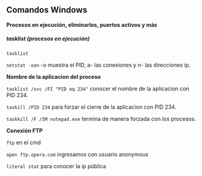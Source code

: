 Comandos Windows
----------------
**Procesos en ejecución, eliminarlos, puertos activos y más**

##### tasklist (procesos en ejecución)
`tasklist`

`netstat -oan` -o muestra el PID, a- las conexiones y n- las direcciones ip.

**Nombre de la aplicacion del proceso**

`tasklist /svc /FI "PID eq 234"` conocer el nombre de la aplicacion con PID 234.

`taskill /PID 234` para forzar el cierre de la aplicacion con PID 234.

`taskkill /F /IM notepad.exe` termina de manera forzada con los procesos.

**Conexión FTP**

`ftp` en el cmd

`open ftp.opera.com` ingresamos con usuario anonymous

`literal stat` para conocer la ip pública


